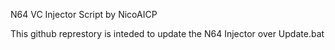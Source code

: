 N64 VC Injector Script by NicoAICP

This github represtory is inteded to update the N64 Injector over Update.bat
